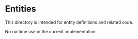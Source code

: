 # Entities

This directory is intended for entity definitions and related code.

No runtime use in the current implementation.

